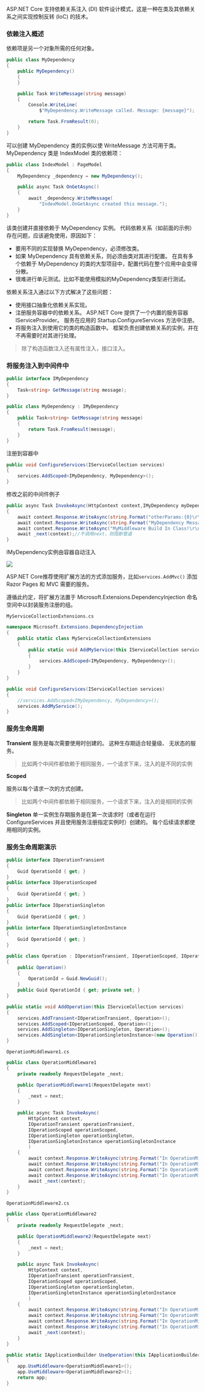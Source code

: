 ASP.NET Core 支持依赖关系注入 (DI) 软件设计模式，这是一种在类及其依赖关系之间实现控制反转 (IoC) 的技术。

### 依赖注入概述

依赖项是另一个对象所需的任何对象。

```csharp
public class MyDependency
{
    public MyDependency()
    {
    }

    public Task WriteMessage(string message)
    {
        Console.WriteLine(
            $"MyDependency.WriteMessage called. Message: {message}");

        return Task.FromResult(0);
    }
}
```

可以创建 MyDependency 类的实例以使 WriteMessage 方法可用于类。 MyDependency 类是 IndexModel 类的依赖项：

```csharp
public class IndexModel : PageModel
{
    MyDependency _dependency = new MyDependency();

    public async Task OnGetAsync()
    {
        await _dependency.WriteMessage(
            "IndexModel.OnGetAsync created this message.");
    }
}
```
该类创建并直接依赖于 MyDependency 实例。 代码依赖关系（如前面的示例）存在问题，应该避免使用，原因如下：

* 要用不同的实现替换 MyDependency，必须修改类。
* 如果 MyDependency 具有依赖关系，则必须由类对其进行配置。 在具有多个依赖于 MyDependency 的类的大型项目中，配置代码在整个应用中会变得分散。
* 很难进行单元测试。比如不能使用模拟的MyDependency类型进行测试。

依赖关系注入通过以下方式解决了这些问题：

* 使用接口抽象化依赖关系实现。
* 注册服务容器中的依赖关系。 ASP.NET Core 提供了一个内置的服务容器 IServiceProvider。 服务在应用的 Startup.ConfigureServices 方法中注册。
* 将服务注入到使用它的类的构造函数中。 框架负责创建依赖关系的实例，并在不再需要时对其进行处理。
>除了构造函数注入还有属性注入，接口注入。

### 将服务注入到中间件中
```csharp
public interface IMyDependency
{
    Task<string> GetMessage(string message);
}
```
```csharp
public class MyDependency : IMyDependency
{
    public Task<string> GetMessage(string message)
    {
        return Task.FromResult(message);
    }
}
```
注册到容器中
```csharp
public void ConfigureServices(IServiceCollection services)
{
    services.AddScoped<IMyDependency, MyDependency>();
}
```

修改之前的中间件例子
```csharp
public async Task InvokeAsync(HttpContext context,IMyDependency myDependency)
{
    await context.Response.WriteAsync(string.Format("otherParams:{0}\r\n", _otherParams));
    await context.Response.WriteAsync(string.Format("MyDependency Message:{0}\r\n", myDependency.GetMessage("1213").Result));
    await context.Response.WriteAsync("MyMiddleware Build In Class!\r\n");
    await _next(context);//不调用next，则阻断管道
}
```

IMyDependency实例由容器自动注入

![](img/依赖关系注入/2019-01-17-11-04-19.png)

ASP.NET Core推荐使用扩展方法的方式添加服务，比如`services.AddMvc()` 添加 Razor Pages 和 MVC 需要的服务。

遵循此约定，将扩展方法置于 Microsoft.Extensions.DependencyInjection 命名空间中以封装服务注册的组。

`MyServiceCollectionExtensions.cs`

```csharp
namespace Microsoft.Extensions.DependencyInjection
{
    public static class MyServiceCollectionExtensions
    {
        public static void AddMyService(this IServiceCollection services)
        {
            services.AddScoped<IMyDependency, MyDependency>();
        }
    }
}
```
```csharp
public void ConfigureServices(IServiceCollection services)
{
    //services.AddScoped<IMyDependency, MyDependency>();
    services.AddMyService();
}
```

### 服务生命周期

**Transient**
服务是每次需要使用时创建的。 这种生存期适合轻量级、 无状态的服务。
>比如两个中间件都依赖于相同服务，一个请求下来，注入的是不同的实例

**Scoped**

服务以每个请求一次的方式创建。
>比如两个中间件都依赖于相同服务，一个请求下来，注入的是相同的实例

**Singleton**
单一实例生存期服务是在第一次请求时（或者在运行 ConfigureServices 并且使用服务注册指定实例时）创建的。 每个后续请求都使用相同的实例。

### 服务生命周期演示

```csharp
public interface IOperationTransient
{
    Guid OperationId { get; }
}
public interface IOperationScoped
{
    Guid OperationId { get; }
}
public interface IOperationSingleton
{
    Guid OperationId { get; }
}
public interface IOperationSingletonInstance
{
    Guid OperationId { get; }
}
```

```csharp
public class Operation : IOperationTransient, IOperationScoped, IOperationSingleton, IOperationSingletonInstance
{
    public Operation()
    {
        OperationId = Guid.NewGuid();
    }
    public Guid OperationId { get; private set; }
}
```
```csharp
public static void AddOperation(this IServiceCollection services)
{
    services.AddTransient<IOperationTransient, Operation>();
    services.AddScoped<IOperationScoped, Operation>();
    services.AddSingleton<IOperationSingleton, Operation>();
    services.AddSingleton<IOperationSingletonInstance>(new Operation());
}
```

`OperationMiddleware1.cs`
```csharp
public class OperationMiddleware1
{
    private readonly RequestDelegate _next;

    public OperationMiddleware1(RequestDelegate next)
    {
        _next = next;
    }

    public async Task InvokeAsync(
        HttpContext context, 
        IOperationTransient operationTransient,
        IOperationScoped operationScoped,
        IOperationSingleton operationSingleton,
        IOperationSingletonInstance operationSingletonInstance
        )
    {
        await context.Response.WriteAsync(string.Format("In OperationMiddleware1 operationTransient is:{0}!\r\n",operationTransient.OperationId.ToString()));
        await context.Response.WriteAsync(string.Format("In OperationMiddleware1 operationScoped is:{0}!\r\n", operationScoped.OperationId.ToString()));
        await context.Response.WriteAsync(string.Format("In OperationMiddleware1 operationSingleton is:{0}!\r\n", operationSingleton.OperationId.ToString()));
        await context.Response.WriteAsync(string.Format("In OperationMiddleware1 operationSingletonInstance is:{0}!\r\n", operationSingletonInstance.OperationId.ToString()));
        await _next(context);
    }
}
```

`OperationMiddleware2.cs`
```csharp
public class OperationMiddleware2
{
    private readonly RequestDelegate _next;

    public OperationMiddleware2(RequestDelegate next)
    {
        _next = next;
    }

    public async Task InvokeAsync(
        HttpContext context,
        IOperationTransient operationTransient,
        IOperationScoped operationScoped,
        IOperationSingleton operationSingleton,
        IOperationSingletonInstance operationSingletonInstance
        )
    {
        await context.Response.WriteAsync(string.Format("In OperationMiddleware2 operationTransient is:{0}!\r\n", operationTransient.OperationId.ToString()));
        await context.Response.WriteAsync(string.Format("In OperationMiddleware2 operationScoped is:{0}!\r\n", operationScoped.OperationId.ToString()));
        await context.Response.WriteAsync(string.Format("In OperationMiddleware2 operationSingleton is:{0}!\r\n", operationSingleton.OperationId.ToString()));
        await context.Response.WriteAsync(string.Format("In OperationMiddleware2 operationSingletonInstance is:{0}!\r\n", operationSingletonInstance.OperationId.ToString()));
        await _next(context);
    }
}
```
```csharp
public static IApplicationBuilder UseOperation(this IApplicationBuilder app)
{
    app.UseMiddleware<OperationMiddleware1>();
    app.UseMiddleware<OperationMiddleware2>();
    return app;
}
```






